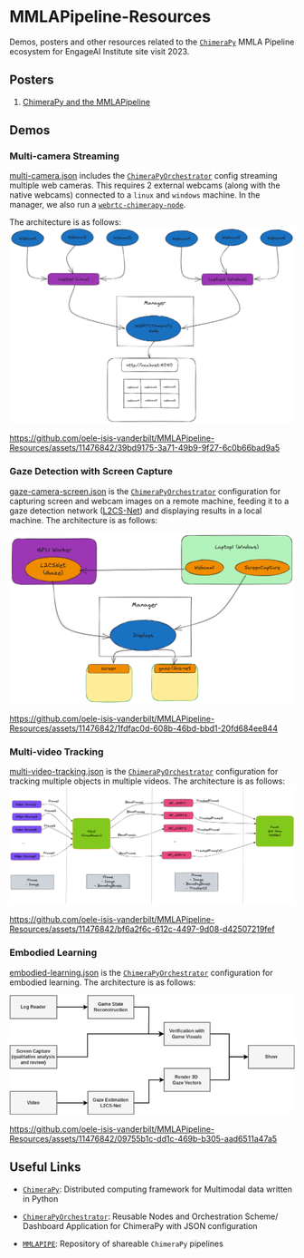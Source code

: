 # MMLAPipeline-Resources
Demos, posters and other resources related to the [`ChimeraPy`](https://github.com/oele-isis-vanderbilt/ChimeraPy.git) MMLA Pipeline ecosystem for EngageAI Institute site visit 2023.

## Posters
1. [ChimeraPy and the MMLAPipeline](./posters/ChimeraPyPoster.pdf)

## Demos

### Multi-camera Streaming
[multi-camera.json](./demo-configs/multi-camera.json) includes the [`ChimeraPyOrchestrator`](https://github.com/oele-isis-vanderbilt/ChimeraPyOrchestrator.git) config streaming multiple web cameras. This requires 2 external webcams (along with the native webcams) connected to a `linux` and `windows` machine. In the manager, we also run a [`webrtc-chimerapy-node`](https://github.com/oele-isis-vanderbilt/webrtc-chimerapy-node.git).

The architecture is as follows:
 ![multicamera.png](./images/multicamera.png)

https://github.com/oele-isis-vanderbilt/MMLAPipeline-Resources/assets/11476842/39bd9175-3a71-49b9-9f27-6c0b66bad9a5




### Gaze Detection with Screen Capture
[gaze-camera-screen.json](./demo-configs/gaze-camera-screen.json) is the [`ChimeraPyOrchestrator`](https://github.com/oele-isis-vanderbilt/ChimeraPyOrchestrator.git) configuration for capturing screen and webcam images on a remote machine, feeding it to a gaze detection network ([L2CS-Net](https://github.com/Ahmednull/L2CS-Net)) and displaying results in a local machine. The architecture is as follows:

![gaze-detection.png](./images/gaze-detection.png)




https://github.com/oele-isis-vanderbilt/MMLAPipeline-Resources/assets/11476842/1fdfac0d-608b-46bd-bbd1-20fd684ee844




### Multi-video Tracking
[multi-video-tracking.json](./demo-configs/multi-video-tracking.json) is the [`ChimeraPyOrchestrator`](https://github.com/oele-isis-vanderbilt/ChimeraPyOrchestrator.git) configuration for tracking multiple objects in multiple videos. The architecture is as follows:
![multi-video-tracking.png](./images/multi-video-tracking.png)



https://github.com/oele-isis-vanderbilt/MMLAPipeline-Resources/assets/11476842/bf6a2f6c-612c-4497-9d08-d42507219fef

### Embodied Learning
[embodied-learning.json](./demo-configs/embodied-learning.json) is the [`ChimeraPyOrchestrator`](https://github.com/oele-isis-vanderbilt/ChimeraPyOrchestrator.git) configuration for embodied learning. The architecture is as follows:

![embodied-learning.png](./images/embodied-learning.png)



https://github.com/oele-isis-vanderbilt/MMLAPipeline-Resources/assets/11476842/09755b1c-dd1c-469b-b305-aad6511a47a5




## Useful Links
- [`ChimeraPy`](https://github.com/oele-isis-vanderbilt/ChimeraPy/tree/EngageAIVisit2023): Distributed computing framework for Multimodal data written in Python

- [`ChimeraPyOrchestrator`](https://github.com/oele-isis-vanderbilt/ChimeraPyOrchestrator/tree/EngageAIVisit2023): Reusable Nodes and Orchestration Scheme/ Dashboard Application for ChimeraPy with JSON configuration

- [`MMLAPIPE`](https://github.com/oele-isis-vanderbilt/MMLAPIPE/tree/EngageAIVisit2023): Repository of shareable `ChimeraPy` pipelines
